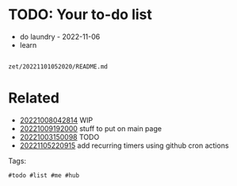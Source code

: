 # TODO: Your to-do list

- do laundry - 2022-11-06
- learn

```
```

` zet/20221101052020/README.md `

# Related

- [20221008042814](/zet/20221008042814/README.md) WIP
- [20221009192000](/zet/20221009192000/README.md) stuff to put on main page
- [20221003150098](/zet/20221003150098/README.md) TODO
- [20221105220915](/zet/20221105220915/README.md) add recurring timers using github cron actions

Tags:

    #todo #list #me #hub
